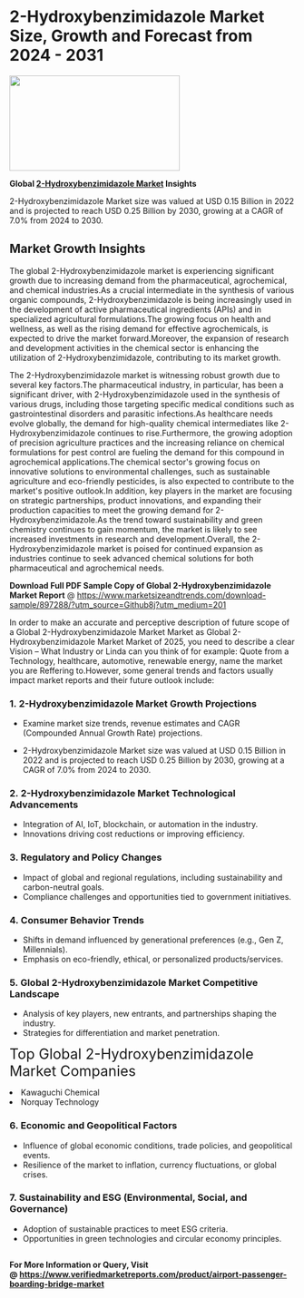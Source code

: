 <H1>2-Hydroxybenzimidazole Market Size, Growth and Forecast from 2024 - 2031</H1><img class="aligncenter size-medium wp-image-584254" src="https://thirdeyenews.in/wp-content/uploads/2024/09/Global-Market-Research-300x168.jpeg" alt="" width="300" height="168" /><p><strong>Global&nbsp;<a href="https://www.marketsizeandtrends.com/download-sample/897288/?utm_source=Github8j?utm_medium=201">2-Hydroxybenzimidazole Market</a> Insights</strong></p><p>2-Hydroxybenzimidazole Market size was valued at USD 0.15 Billion in 2022 and is projected to reach USD 0.25 Billion by 2030, growing at a CAGR of 7.0% from 2024 to 2030.</p><p><h2>Market Growth Insights</h2> <p>The global 2-Hydroxybenzimidazole market is experiencing significant growth due to increasing demand from the pharmaceutical, agrochemical, and chemical industries.As a crucial intermediate in the synthesis of various organic compounds, 2-Hydroxybenzimidazole is being increasingly used in the development of active pharmaceutical ingredients (APIs) and in specialized agricultural formulations.The growing focus on health and wellness, as well as the rising demand for effective agrochemicals, is expected to drive the market forward.Moreover, the expansion of research and development activities in the chemical sector is enhancing the utilization of 2-Hydroxybenzimidazole, contributing to its market growth.</p> <p>The 2-Hydroxybenzimidazole market is witnessing robust growth due to several key factors.The pharmaceutical industry, in particular, has been a significant driver, with 2-Hydroxybenzimidazole used in the synthesis of various drugs, including those targeting specific medical conditions such as gastrointestinal disorders and parasitic infections.As healthcare needs evolve globally, the demand for high-quality chemical intermediates like 2-Hydroxybenzimidazole continues to rise.Furthermore, the growing adoption of precision agriculture practices and the increasing reliance on chemical formulations for pest control are fueling the demand for this compound in agrochemical applications.The chemical sector's growing focus on innovative solutions to environmental challenges, such as sustainable agriculture and eco-friendly pesticides, is also expected to contribute to the market's positive outlook.In addition, key players in the market are focusing on strategic partnerships, product innovations, and expanding their production capacities to meet the growing demand for 2-Hydroxybenzimidazole.As the trend toward sustainability and green chemistry continues to gain momentum, the market is likely to see increased investments in research and development.Overall, the 2-Hydroxybenzimidazole market is poised for continued expansion as industries continue to seek advanced chemical solutions for both pharmaceutical and agrochemical needs.</p> <p><span class=""><strong>Download Full PDF Sample Copy of Global 2-Hydroxybenzimidazole Market Report</strong> @ <a href="https://www.marketsizeandtrends.com/download-sample/897288/?utm_source=Github8j?utm_medium=201" target="_blank">https://www.marketsizeandtrends.com/download-sample/897288/?utm_source=Github8j?utm_medium=201</a></span></p><p>In order to make an accurate and perceptive description of future scope of a Global&nbsp;2-Hydroxybenzimidazole Market Market as Global&nbsp;2-Hydroxybenzimidazole Market Market of 2025, you need to describe a clear Vision &ndash; What Industry or Linda can you think of for example: Quote from a Technology, healthcare, automotive, renewable energy, name the market you are Reffering to.However, some general trends and factors usually impact market reports and their future outlook include:</p><h3>1.&nbsp;<strong>2-Hydroxybenzimidazole Market Growth Projections</strong></h3><ul><li>Examine market size trends, revenue estimates and CAGR (Compounded Annual Growth Rate) projections.</li><li><p>2-Hydroxybenzimidazole Market size was valued at USD 0.15 Billion in 2022 and is projected to reach USD 0.25 Billion by 2030, growing at a CAGR of 7.0% from 2024 to 2030.</p></li></ul><h3>2.&nbsp;<strong>2-Hydroxybenzimidazole Market Technological Advancements</strong></h3><ul><li>Integration of AI, IoT, blockchain, or automation in the industry.</li><li>Innovations driving cost reductions or improving efficiency.</li></ul><h3>3.&nbsp;<strong>Regulatory and Policy Changes</strong></h3><ul><li>Impact of global and regional regulations, including sustainability and carbon-neutral goals.</li><li>Compliance challenges and opportunities tied to government initiatives.</li></ul><h3>4.&nbsp;<strong>Consumer Behavior Trends</strong></h3><ul><li>Shifts in demand influenced by generational preferences (e.g., Gen Z, Millennials).</li><li>Emphasis on eco-friendly, ethical, or personalized products/services.</li></ul><h3>5.&nbsp;<strong>Global 2-Hydroxybenzimidazole Market Competitive Landscape</strong></h3><ul><li>Analysis of key players, new entrants, and partnerships shaping the industry.</li><li>Strategies for differentiation and market penetration.</li></ul><p data-pm-slice="1 1 []"><span style="color: inherit; font-family: inherit; font-size: 25px;">Top Global 2-Hydroxybenzimidazole Market Companies</span></p><div class="" data-test-id=""><p><li>Kawaguchi Chemical</li><li> Norquay Technology</li></p></div><h3>6.&nbsp;<strong>Economic and Geopolitical Factors</strong></h3><ul><li>Influence of global economic conditions, trade policies, and geopolitical events.</li><li>Resilience of the market to inflation, currency fluctuations, or global crises.</li></ul><h3>7.&nbsp;<strong>Sustainability and ESG (Environmental, Social, and Governance)</strong></h3><ul><li>Adoption of sustainable practices to meet ESG criteria.</li><li>Opportunities in green technologies and circular economy principles.</li></ul><h2><strong style="font-size: 14px;">For More Information or Query, Visit @&nbsp;</strong><a style="background-color: #ffffff; font-size: 14px;" href="https://www.marketsizeandtrends.com/report/2-hydroxybenzimidazole-market/" target="_blank">https://www.verifiedmarketreports.com/product/airport-passenger-boarding-bridge-market</a></h2>